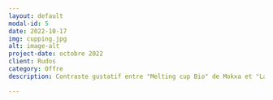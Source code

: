 ```yaml
---
layout: default
modal-id: 5
date: 2022-10-17
img: cupping.jpg
alt: image-alt
project-date: octobre 2022
client: Rudos
category: Offre
description: Contraste gustatif entre "Melting cup Bio" de Mokxa et "La Colina (Antigua Guatemala)" du café Chulo

---
```

